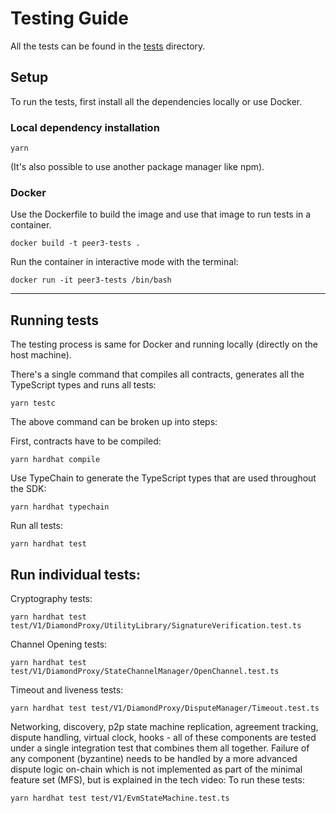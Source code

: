 # Testing Guide

All the tests can be found in the [tests](../test/V1/) directory.

## Setup

To run the tests, first install all the dependencies locally or use Docker.

### Local dependency installation

```shell
yarn
```

(It's also possible to use another package manager like npm).

### Docker

Use the Dockerfile to build the image and use that image to run tests in a container.

```shell
docker build -t peer3-tests .
```

Run the container in interactive mode with the terminal:

```shell
docker run -it peer3-tests /bin/bash
```

---

## Running tests

The testing process is same for Docker and running locally (directly on the host machine).

There's a single command that compiles all contracts, generates all the TypeScript types and runs all tests:

```shell
yarn testc
```

The above command can be broken up into steps:

First, contracts have to be compiled:

```shell
yarn hardhat compile
```

Use TypeChain to generate the TypeScript types that are used throughout the SDK:

```shell
yarn hardhat typechain
```

Run all tests:

```shell
yarn hardhat test
```

## Run individual tests:

Cryptography tests:

```shell
yarn hardhat test test/V1/DiamondProxy/UtilityLibrary/SignatureVerification.test.ts
```

Channel Opening tests:

```shell
yarn hardhat test test/V1/DiamondProxy/StateChannelManager/OpenChannel.test.ts
```

Timeout and liveness tests:

```shell
yarn hardhat test test/V1/DiamondProxy/DisputeManager/Timeout.test.ts
```

Networking, discovery, p2p state machine replication, agreement tracking, dispute handling, virtual clock, hooks - all of these components are tested under a single integration test that combines them all together. Failure of any component (byzantine) needs to be handled by a more advanced dispute logic on-chain which is not implemented as part of the minimal feature set (MFS), but is explained in the tech video:
To run these tests:

```shell
yarn hardhat test test/V1/EvmStateMachine.test.ts
```
